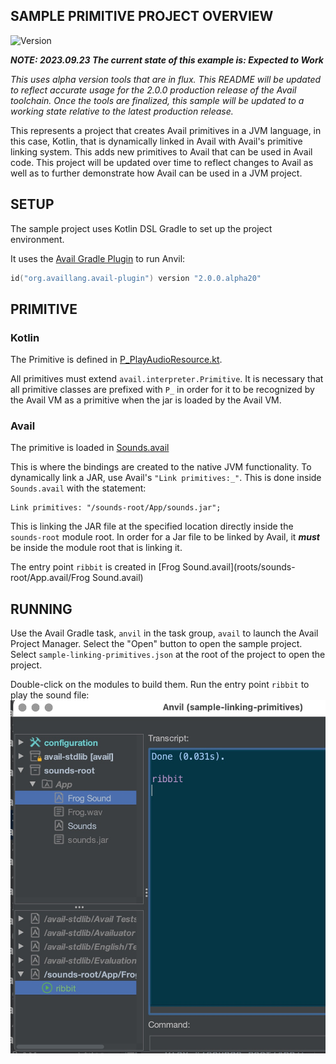 SAMPLE PRIMITIVE PROJECT OVERVIEW
--------------------------------------------------------------------------------

![Version](https://img.shields.io/badge/v2.0.0.alpha01-0f824e)

***NOTE: 2023.09.23 The current state of this example is: Expected to Work***

*This uses alpha version tools that are in flux. This README will be updated*
*to reflect accurate usage for the 2.0.0 production release of the Avail*
*toolchain. Once the tools are finalized, this sample will be updated to a*
*working state relative to the latest production release.*

This represents a project that creates Avail primitives in a JVM language, 
in this case, Kotlin, that is dynamically linked in Avail with Avail's 
primitive linking system. This adds new primitives to Avail that can be used in
Avail code. This project will be updated over time to reflect changes to 
Avail as well as to further demonstrate how Avail can be used in a JVM project.

SETUP
--------------------------------------------------------------------------------
The sample project uses Kotlin DSL Gradle to set up the project environment.

It uses the [Avail Gradle Plugin](../../gradle-plugin/README.md) to run Anvil:

```kotlin
id("org.availlang.avail-plugin") version "2.0.0.alpha20"
```

PRIMITIVE
--------------------------------------------------------------------------------

### Kotlin
The Primitive is defined in
[P_PlayAudioResource.kt](src/main/kotlin/org/availlang/sample/P_PlayAudioResource.kt).

All primitives must extend `avail.interpreter.Primitive`. It is necessary that 
all primitive classes are prefixed with `P_` in order for it to be recognized
by the Avail VM as a primitive when the jar is loaded by the Avail VM.

### Avail
The primitive is loaded in [Sounds.avail](roots/sounds-root/App.avail/Sounds.avail)

This is where the bindings are created to the native JVM functionality. To
dynamically link a JAR, use Avail's `"Link primitives:_"`. This is done inside
`Sounds.avail` with the statement:

```
Link primitives: "/sounds-root/App/sounds.jar";
```

This is linking the JAR file at the specified location directly inside the
`sounds-root` module root. In order for a Jar file to be linked by Avail, it
***must*** be inside the module root that is linking it.

The entry point `ribbit` is created in
[Frog Sound.avail](roots/sounds-root/App.avail/Frog Sound.avail)

RUNNING
--------------------------------------------------------------------------------
Use the Avail Gradle task, `anvil` in the task group, `avail` to launch the
Avail Project Manager. Select the "Open" button to open the sample project.
Select `sample-linking-primitives.json` at the root of the project to open the
project.

Double-click on the modules to build them. Run the entry point `ribbit` to play
the sound file:
![workbench](readme/workbench.jpg?raw=true)

